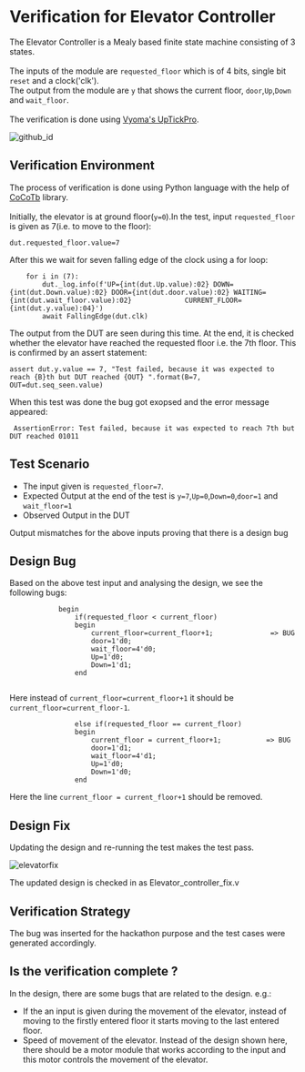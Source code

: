 # Verification for Elevator Controller
The Elevator Controller is a Mealy based finite state machine consisting of 3 states.<br>
<br>The inputs of the module are `requested_floor` which is of 4 bits, single bit `reset` and a clock('clk'). <br>The output from the module are `y` that shows the current floor, `door`,`Up`,`Down` and `wait_floor`.<br>
<br>The verification is done using [Vyoma's UpTickPro](https://vyomasystems.com).

![github_id](https://user-images.githubusercontent.com/84652232/181879292-9b0057a9-14a5-48eb-8640-1f4c2f89e669.png)



## Verification Environment

The process of verification is done using Python language with the help of [CoCoTb](https://www.cocotb.org/) library.
<br> <br>
Initially, the elevator is at ground floor(`y=0`).In the test, input `requested_floor` is given as 7(i.e. to move to the floor):


```
dut.requested_floor.value=7   
```
After this we wait for seven falling edge of the clock using a for loop:
```
    for i in (7):
        dut._log.info(f'UP={int(dut.Up.value):02} DOWN={int(dut.Down.value):02} DOOR={int(dut.door.value):02} WAITING={int(dut.wait_floor.value):02}             CURRENT_FLOOR={int(dut.y.value):04}')
        await FallingEdge(dut.clk)

```
The output from the DUT are seen during this time. At the end, it is checked whether the elevator have reached the requested floor i.e. the 7th floor. This is confirmed by an assert statement:
```
assert dut.y.value == 7, "Test failed, because it was expected to reach {B}th but DUT reached {OUT} ".format(B=7, OUT=dut.seq_seen.value)
```
When this test was done the bug got exopsed and the error message appeared:
```
 AssertionError: Test failed, because it was expected to reach 7th but DUT reached 01011
```




## Test Scenario ##

- The input given is `requested_floor=7`.
- Expected Output at the end of the test is `y=7`,`Up=0`,`Down=0`,`door=1` and `wait_floor=1`
- Observed Output in the DUT 

Output mismatches for the above inputs proving that there is a design bug


## Design Bug
Based on the above test input and analysing the design, we see the following bugs:

```
            begin
                if(requested_floor < current_floor)
                begin
                    current_floor=current_floor+1;              => BUG
                    door=1'd0;
                    wait_floor=4'd0;
                    Up=1'd0;
                    Down=1'd1;
                end                            
 
```
Here instead of `current_floor=current_floor+1` it should be `current_floor=current_floor-1`.


```
                else if(requested_floor == current_floor)
                begin
                    current_floor = current_floor+1;           => BUG
                    door=1'd1;
                    wait_floor=4'd1;
                    Up=1'd0;
                    Down=1'd0;                              
                end
```
Here the line ``current_floor = current_floor+1`` should be removed.

## Design Fix
Updating the design and re-running the test makes the test pass.

![elevatorfix](https://user-images.githubusercontent.com/84652232/182021154-3483e47b-da5c-4fd3-888d-653341266986.png)


The updated design is checked in as Elevator_controller_fix.v

## Verification Strategy
The bug was inserted for the hackathon purpose and the test cases were generated accordingly.

## Is the verification complete ?
In the design, there are some bugs that are related to the design. e.g.:
- If the an input is given during the movement of the elevator, instead of moving to the firstly entered floor it starts moving to the last entered floor.
- Speed of movement of the elevator. Instead of the design shown here, there should be a motor module that works according to the input and this motor controls the movement of the elevator.

